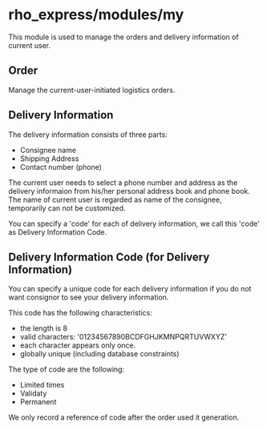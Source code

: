 # rho_express/modules/my

This module is used to manage the orders and delivery information of current user.

## Order

Manage the current-user-initiated logistics orders.

## Delivery Information

The delivery information consists of three parts:
- Consignee name
- Shipping Address
- Contact number (phone)

The current user needs to select a phone number and address as the delivery informaion from his/her personal address book and phone book.
The name of current user is regarded as name of the consignee, temporarily can not be customized.

You can specify a 'code' for each of delivery information, we call this 'code' as Delivery Information Code.

## Delivery Information Code (for Delivery Information)

You can specify a unique code for each delivery information if you do not want consignor to see your delivery information.

This code has the following characteristics:
- the length is 8
- valid characters: '01234567890BCDFGHJKMNPQRTUVWXYZ'
- each character appears only once.
- globally unique (including database constraints)

The type of code are the following:
- Limited times
- Validaty
- Permanent

We only record a reference of code after the order used it generation.